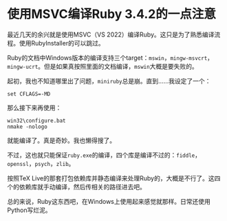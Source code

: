 # 使用MSVC编译Ruby 3.4.2的一点注意

最近几天的余兴就是使用MSVC（VS 2022）编译Ruby。这只是为了熟悉编译流程。使用RubyInstaller的可以跳过。

Ruby的文档中Windows版本的编译支持三个target：`mswin`，`mingw-msvcrt`，`mingw-ucrt`。但是如果真按照里面的文档编译，`mswin`大概是要失败的。

起初，我也不知道哪里出了问题，`miniruby`总是崩。直到……我设定了一个：
```
set CFLAGS=-MD
```

那么接下来再使用：
```
win32\configure.bat
nmake -nologo
```

就能编译了。真是奇妙。我也懒得搜了。

不过，这也就只能保证`ruby.exe`的编译，四个库是编译不过的：`fiddle`，`openssl`，`psych`，`zlib`。

按照TeX Live的那套打包依赖库并静态编译来处理Ruby的，大概是不行了。这四个的依赖库就手动编译，然后传相关的路径进去吧。

总的来说，Ruby这东西吧，在Windows上使用起来感觉就那样。日常还使用Python写烂泥。
